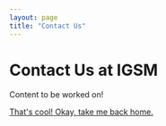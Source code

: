 ```yaml
---
layout: page
title: "Contact Us"
---
```


# Contact Us at IGSM

Content to be worked on!

[That's cool! Okay, take me back home.](/)

